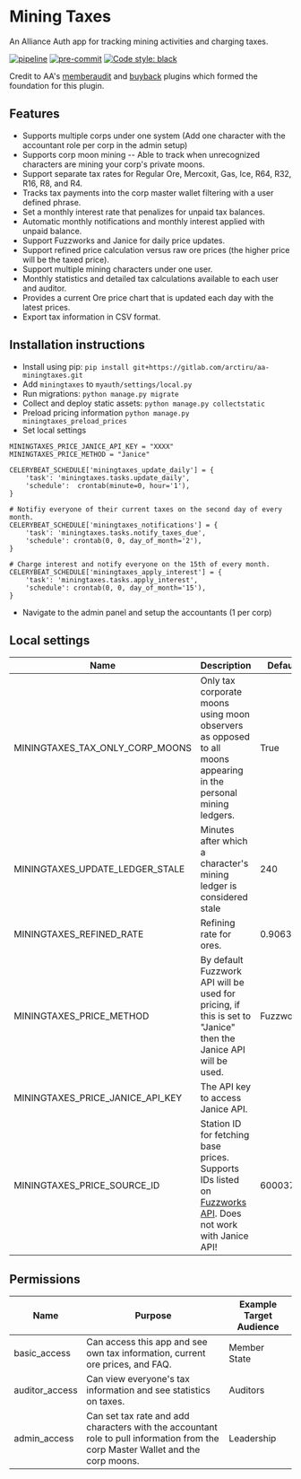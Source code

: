 # Mining Taxes

An Alliance Auth app for tracking mining activities and charging taxes. 

[![pipeline](https://gitlab.com/arctiru/aa-miningtaxes/badges/master/pipeline.svg)](https://gitlab.com/arctiru/aa-miningtaxes/-/commits/master)
[![pre-commit](https://img.shields.io/badge/pre--commit-enabled-brightgreen?logo=pre-commit&logoColor=white)](https://github.com/pre-commit/pre-commit)
[![Code style: black](https://img.shields.io/badge/code%20style-black-000000.svg)](https://github.com/psf/black)

Credit to AA's [memberaudit](https://gitlab.com/ErikKalkoken/aa-memberaudit) and [buyback](https://gitlab.com/paulipa/allianceauth-buyback-program) plugins which formed the foundation for this plugin. 

## Features

- Supports multiple corps under one system (Add one character with the accountant role per corp in the admin setup)
- Supports corp moon mining
-- Able to track when unrecognized characters are mining your corp's private moons.
- Support separate tax rates for Regular Ore, Mercoxit, Gas, Ice, R64, R32, R16, R8, and R4.
- Tracks tax payments into the corp master wallet filtering with a user defined phrase. 
- Set a monthly interest rate that penalizes for unpaid tax balances. 
- Automatic monthly notifications and monthly interest applied with unpaid balance. 
- Support Fuzzworks and Janice for daily price updates. 
- Support refined price calculation versus raw ore prices (the higher price will be the taxed price).
- Support multiple mining characters under one user. 
- Monthly statistics and detailed tax calculations available to each user and auditor.
- Provides a current Ore price chart that is updated each day with the latest prices. 
- Export tax information in CSV format.

## Installation instructions

- Install using pip: `pip install git+https://gitlab.com/arctiru/aa-miningtaxes.git`
- Add `miningtaxes` to `myauth/settings/local.py`
- Run migrations: `python manage.py migrate`
- Collect and deploy static assets: `python manage.py collectstatic`
- Preload pricing information `python manage.py miningtaxes_preload_prices`
- Set local settings
```
MININGTAXES_PRICE_JANICE_API_KEY = "XXXX"
MININGTAXES_PRICE_METHOD = "Janice"

CELERYBEAT_SCHEDULE['miningtaxes_update_daily'] = {
    'task': 'miningtaxes.tasks.update_daily',
    'schedule':  crontab(minute=0, hour='1'),
}

# Notifiy everyone of their current taxes on the second day of every month.
CELERYBEAT_SCHEDULE['miningtaxes_notifications'] = {
    'task': 'miningtaxes.tasks.notify_taxes_due',
    'schedule': crontab(0, 0, day_of_month='2'), 
}

# Charge interest and notify everyone on the 15th of every month.
CELERYBEAT_SCHEDULE['miningtaxes_apply_interest'] = {
    'task': 'miningtaxes.tasks.apply_interest',
    'schedule': crontab(0, 0, day_of_month='15'), 
}
```
- Navigate to the admin panel and setup the accountants (1 per corp)

## Local settings


Name | Description | Default
-- | -- | --
MININGTAXES_TAX_ONLY_CORP_MOONS | Only tax corporate moons using moon observers as opposed to all moons appearing in the personal mining ledgers. | True
MININGTAXES_UPDATE_LEDGER_STALE | Minutes after which a character's mining ledger is considered stale | 240
MININGTAXES_REFINED_RATE | Refining rate for ores. | 0.9063
MININGTAXES_PRICE_METHOD | By default Fuzzwork API will be used for pricing, if this is set to "Janice" then the Janice API will be used. | Fuzzwork
MININGTAXES_PRICE_JANICE_API_KEY | The API key to access Janice API. |
MININGTAXES_PRICE_SOURCE_ID | Station ID for fetching base prices. Supports IDs listed on [Fuzzworks API](https://market.fuzzwork.co.uk/api/). Does not work with Janice API!| 60003760


## Permissions

Name | Purpose | Example Target Audience
-- | -- | --
basic_access | Can access this app and see own tax information, current ore prices, and FAQ. | Member State
auditor_access | Can view everyone's tax information and see statistics on taxes. | Auditors
admin_access | Can set tax rate and add characters with the accountant role to pull information from the corp Master Wallet and the corp moons. | Leadership


